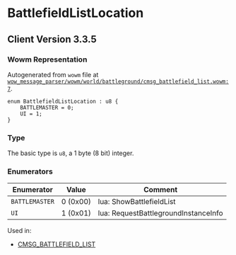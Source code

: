 # BattlefieldListLocation

## Client Version 3.3.5

### Wowm Representation

Autogenerated from `wowm` file at [`wow_message_parser/wowm/world/battleground/cmsg_battlefield_list.wowm:7`](https://github.com/gtker/wow_messages/tree/main/wow_message_parser/wowm/world/battleground/cmsg_battlefield_list.wowm#L7).

```rust,ignore
enum BattlefieldListLocation : u8 {
    BATTLEMASTER = 0;
    UI = 1;
}
```
### Type
The basic type is `u8`, a 1 byte (8 bit) integer.
### Enumerators
| Enumerator | Value  | Comment |
| --------- | -------- | ------- |
| `BATTLEMASTER` | 0 (0x00) | lua: ShowBattlefieldList |
| `UI` | 1 (0x01) | lua: RequestBattlegroundInstanceInfo |

Used in:
* [CMSG_BATTLEFIELD_LIST](cmsg_battlefield_list.md)


